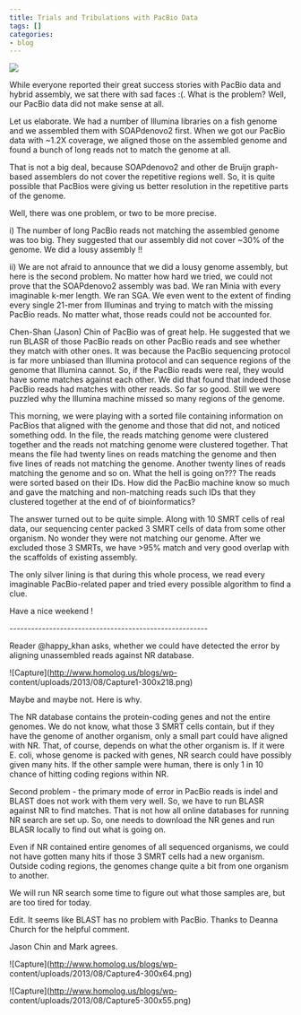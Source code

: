 ```yaml
---
title: Trials and Tribulations with PacBio Data
tags: []
categories:
- blog
---
```

![](http://www.umich.edu/~caparray/images/zmw_in_use_placeholder.jpg)
<!--more-->

While everyone reported their great success stories with PacBio data and
hybrid assembly, we sat there with sad faces :(. What is the problem? Well,
our PacBio data did not make sense at all.

Let us elaborate. We had a number of Illumina libraries on a fish genome and
we assembled them with SOAPdenovo2 first. When we got our PacBio data with
~1.2X coverage, we aligned those on the assembled genome and found a bunch of
long reads not to match the genome at all.

That is not a big deal, because SOAPdenovo2 and other de Bruijn graph-based
assemblers do not cover the repetitive regions well. So, it is quite possible
that PacBios were giving us better resolution in the repetitive parts of the
genome.

Well, there was one problem, or two to be more precise.

i) The number of long PacBio reads not matching the assembled genome was too
big. They suggested that our assembly did not cover ~30% of the genome. We did
a lousy assembly !!

ii) We are not afraid to announce that we did a lousy genome assembly, but
here is the second problem. No matter how hard we tried, we could not prove
that the SOAPdenovo2 assembly was bad. We ran Minia with every imaginable
k-mer length. We ran SGA. We even went to the extent of finding every single
21-mer from Illuminas and trying to match with the missing PacBio reads. No
matter what, those reads could not be accounted for.

Chen-Shan (Jason) Chin of PacBio was of great help. He suggested that we run
BLASR of those PacBio reads on other PacBio reads and see whether they match
with other ones. It was because the PacBio sequencing protocol is far more
unbiased than Illumina protocol and can sequence regions of the genome that
Illumina cannot. So, if the PacBio reads were real, they would have some
matches against each other. We did that found that indeed those PacBio reads
had matches with other reads. So far so good. Still we were puzzled why the
Illumina machine missed so many regions of the genome.

This morning, we were playing with a sorted file containing information on
PacBios that aligned with the genome and those that did not, and noticed
something odd. In the file, the reads matching genome were clustered together
and the reads not matching genome were clustered together. That means the file
had twenty lines on reads matching the genome and then five lines of reads not
matching the genome. Another twenty lines of reads matching the genome and so
on. What the hell is going on??? The reads were sorted based on their IDs. How
did the PacBio machine know so much and gave the matching and non-matching
reads such IDs that they clustered together at the end of of bioinformatics?

The answer turned out to be quite simple. Along with 10 SMRT cells of real
data, our sequencing center packed 3 SMRT cells of data from some other
organism. No wonder they were not matching our genome. After we excluded those
3 SMRTs, we have >95% match and very good overlap with the scaffolds of
existing assembly.

The only silver lining is that during this whole process, we read every
imaginable PacBio-related paper and tried every possible algorithm to find a
clue.

Have a nice weekend !

\-------------------------------------------------------

Reader @happy_khan asks, whether we could have detected the error by aligning
unassembled reads against NR database.

![Capture](http://www.homolog.us/blogs/wp-
content/uploads/2013/08/Capture1-300x218.png)

Maybe and maybe not. Here is why.

The NR database contains the protein-coding genes and not the entire genomes.
We do not know, what those 3 SMRT cells contain, but if they have the genome
of another organism, only a small part could have aligned with NR. That, of
course, depends on what the other organism is. If it were E. coli, whose
genome is packed with genes, NR search could have possibly given many hits. If
the other sample were human, there is only 1 in 10 chance of hitting coding
regions within NR.

Second problem - the primary mode of error in PacBio reads is indel and BLAST
does not work with them very well. So, we have to run BLASR against NR to find
matches. That is not how all online databases for running NR search are set
up. So, one needs to download the NR genes and run BLASR locally to find out
what is going on.

Even if NR contained entire genomes of all sequenced organisms, we could not
have gotten many hits if those 3 SMRT cells had a new organism. Outside coding
regions, the genomes change quite a bit from one organism to another.

We will run NR search some time to figure out what those samples are, but are
too tired for today.

Edit. It seems like BLAST has no problem with PacBio. Thanks to Deanna Church
for the helpful comment.

Jason Chin and Mark agrees.

![Capture](http://www.homolog.us/blogs/wp-
content/uploads/2013/08/Capture4-300x64.png)

![Capture](http://www.homolog.us/blogs/wp-
content/uploads/2013/08/Capture5-300x55.png)

